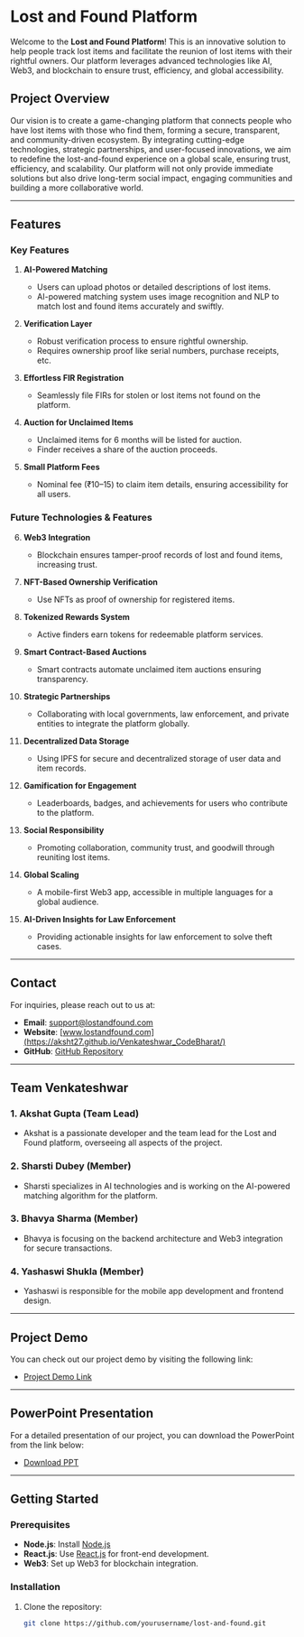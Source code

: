 # Lost and Found Platform

Welcome to the **Lost and Found Platform**! This is an innovative solution to help people track lost items and facilitate the reunion of lost items with their rightful owners. Our platform leverages advanced technologies like AI, Web3, and blockchain to ensure trust, efficiency, and global accessibility.

## Project Overview

Our vision is to create a game-changing platform that connects people who have lost items with those who find them, forming a secure, transparent, and community-driven ecosystem. By integrating cutting-edge technologies, strategic partnerships, and user-focused innovations, we aim to redefine the lost-and-found experience on a global scale, ensuring trust, efficiency, and scalability. Our platform will not only provide immediate solutions but also drive long-term social impact, engaging communities and building a more collaborative world.

---

## Features

### Key Features

1. **AI-Powered Matching**
   - Users can upload photos or detailed descriptions of lost items.
   - AI-powered matching system uses image recognition and NLP to match lost and found items accurately and swiftly.
   
2. **Verification Layer**
   - Robust verification process to ensure rightful ownership.
   - Requires ownership proof like serial numbers, purchase receipts, etc.

3. **Effortless FIR Registration**
   - Seamlessly file FIRs for stolen or lost items not found on the platform.

4. **Auction for Unclaimed Items**
   - Unclaimed items for 6 months will be listed for auction.
   - Finder receives a share of the auction proceeds.

5. **Small Platform Fees**
   - Nominal fee (₹10–15) to claim item details, ensuring accessibility for all users.

### Future Technologies & Features

6. **Web3 Integration**
   - Blockchain ensures tamper-proof records of lost and found items, increasing trust.

7. **NFT-Based Ownership Verification**
   - Use NFTs as proof of ownership for registered items.

8. **Tokenized Rewards System**
   - Active finders earn tokens for redeemable platform services.

9. **Smart Contract-Based Auctions**
   - Smart contracts automate unclaimed item auctions ensuring transparency.

10. **Strategic Partnerships**
    - Collaborating with local governments, law enforcement, and private entities to integrate the platform globally.

11. **Decentralized Data Storage**
    - Using IPFS for secure and decentralized storage of user data and item records.

12. **Gamification for Engagement**
    - Leaderboards, badges, and achievements for users who contribute to the platform.

13. **Social Responsibility**
    - Promoting collaboration, community trust, and goodwill through reuniting lost items.

14. **Global Scaling**
    - A mobile-first Web3 app, accessible in multiple languages for a global audience.

15. **AI-Driven Insights for Law Enforcement**
    - Providing actionable insights for law enforcement to solve theft cases.

---

## Contact

For inquiries, please reach out to us at:

- **Email**: [support@lostandfound.com](gakshat431@gmail.com)
- **Website**: [www.lostandfound.com](https://aksht27.github.io/Venkateshwar_CodeBharat/)
- **GitHub**: [GitHub Repository](https://github.com/aksht27/Venkateshwar_CodeBharat)

---

## Team Venkateshwar

### 1. **Akshat Gupta** (Team Lead)
   - Akshat is a passionate developer and the team lead for the Lost and Found platform, overseeing all aspects of the project.

### 2. **Sharsti Dubey** (Member)
   - Sharsti specializes in AI technologies and is working on the AI-powered matching algorithm for the platform.

### 3. **Bhavya Sharma** (Member)
   - Bhavya is focusing on the backend architecture and Web3 integration for secure transactions.

### 4. **Yashaswi Shukla** (Member)
   - Yashaswi is responsible for the mobile app development and frontend design.

---

## Project Demo

You can check out our project demo by visiting the following link:

- [Project Demo Link](https://aksht27.github.io/Venkateshwar_CodeBharat/)

---

## PowerPoint Presentation

For a detailed presentation of our project, you can download the PowerPoint from the link below:

- [Download PPT](https://link_to_your_ppt)

---

## Getting Started

### Prerequisites

- **Node.js**: Install [Node.js](https://nodejs.org/)
- **React.js**: Use [React.js](https://reactjs.org/) for front-end development.
- **Web3**: Set up Web3 for blockchain integration.

### Installation

1. Clone the repository:
   ```bash
   git clone https://github.com/yourusername/lost-and-found.git
